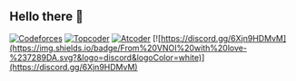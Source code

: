 ## Hello there 👋

[![Codeforces](https://run.kaist.ac.kr/badges/codeforces/ngkan.svg)](https://codeforces.com/profile/ngkan)
[![Topcoder](https://run.kaist.ac.kr/badges/topcoder/ngkan146.svg)](https://www.topcoder.com/members/ngkan146)
[![Atcoder](https://run.kaist.ac.kr/badges/atcoder/ngkan146.svg)](https://atcoder.jp/users/ngkan146)
[![https://discord.gg/6Xjn9HDMvM](https://img.shields.io/badge/From%20VNOI%20with%20love-%237289DA.svg?&logo=discord&logoColor=white)](https://discord.gg/6Xjn9HDMvM)
